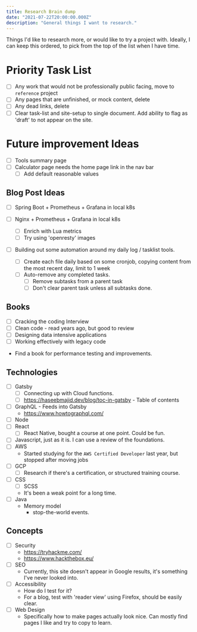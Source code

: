 ```yaml
---
title: Research Brain dump
date: "2021-07-22T20:00:00.000Z"
description: "General things I want to research."
---
```


Things I'd like to research more, or would like to try a project with.
Ideally, I can keep this ordered, to pick from the top of the list when I have time.

# Priority Task List

- [ ] Any work that would not be professionally public facing, move to `reference` project
- [ ] Any pages that are unfinished, or mock content, delete
- [ ] Any dead links, delete
- [ ] Clear task-list and site-setup to single document. Add ability to flag as 'draft' to not appear on the site.

# Future improvement Ideas

- [ ] Tools summary page
- [ ] Calculator page needs the home page link in the nav bar
  - [ ] Add default reasonable values

## Blog Post Ideas

- [ ] Spring Boot + Prometheus + Grafana in local k8s
- [ ] Nginx + Prometheus + Grafana in local k8s

  - [ ] Enrich with Lua metrics
  - [ ] Try using 'openresty' images

- [ ] Building out some automation around my daily log / tasklist tools.
  - [ ] Create each file daily based on some cronjob, copying content from the most recent day, limit to 1 week
  - [ ] Auto-remove any completed tasks.
    - [ ] Remove subtasks from a parent task
    - [ ] Don't clear parent task unless all subtasks done.

## Books

- [ ] Cracking the coding Interview
- [ ] Clean code - read years ago, but good to review
- [ ] Designing data intensive applications
- [ ] Working effectively with legacy code
- Find a book for performance testing and improvements.

## Technologies

- [ ] Gatsby
  - [ ] Connecting up with Cloud functions.
  - [ ] https://haseebmajid.dev/blog/toc-in-gatsby - Table of contents
- [ ] GraphQL - Feeds into Gatsby
  - https://www.howtographql.com/
- [ ] Node
- [ ] React
  - [ ] React Native, bought a course at one point. Could be fun.
- [ ] Javascript, just as it is. I can use a review of the foundations.
- [ ] AWS
  - Started studying for the `AWS Certified Developer` last year, but stopped after moving jobs
- [ ] GCP
  - [ ] Research if there's a certification, or structured training course.
- [ ] CSS
  - [ ] SCSS
  - It's been a weak point for a long time.
- [ ] Java
  - Memory model
    - stop-the-world events.

## Concepts

- [ ] Security
  - https://tryhackme.com/
  - https://www.hackthebox.eu/
- [ ] SEO
  - Currently, this site doesn't appear in Google results, it's something I've never looked into.
- [ ] Accessibility
  - How do I test for it?
  - For a blog, test with 'reader view' using Firefox, should be easily clear.
- [ ] Web Design
  - Specifically how to make pages actually look nice. Can mostly find pages I like and try to copy to learn.
